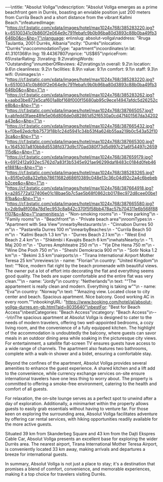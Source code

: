 ---\ntitle: "Absolut Vollga"\ndescription: "Absolut Vollga emerges as a prime beachfront gem in Durrës, boasting an enviable position just 200 meters from Currila Beach and a short distance from the vibrant Kallmi Beach."\nfeaturedImage: "https://cf.bstatic.com/xdata/images/hotel/max1024x768/385283220.jpg?k=65100341c0b860f2e064e9c791febafc9b0b96ba80d3893c88b0ba49fb3646b0&o=&hp=1"\nlanguage: en\nslug: absolut-vollga\naddress: "Rruga Taulantia, 2001 Durrës, Albania"\ncity: "Durrës"\nlocation: "Durrës"\naccommodationType: "apartment"\ncoordinates:\n  lat: 41.3101368\n  lng: 19.44367807\nprice: "US$65"\npriceFrom: 65\nstarRating: 3\nrating: 9.2\nratingWords: "Outstanding"\nnumberOfReviews: 42\nratings:\n  overall: 9.2\n  location: 9.6\n  cleanliness: 9.2\n  facilities: 8.9\n  value: 9.1\n  comfort: 9.1\n  staff: 9.3\n  wifi: 0\nimages:\n  - "https://cf.bstatic.com/xdata/images/hotel/max1024x768/385283220.jpg?k=65100341c0b860f2e064e9c791febafc9b0b96ba80d3893c88b0ba49fb3646b0&o=&hp=1"\n  - "https://cf.bstatic.com/xdata/images/hotel/max1024x768/385283262.jpg?k=aabd3be872e5caf601a8bf168f000f15680ab95c9ece14947afdc5d26252ce8b&o=&hp=1"\n  - "https://cf.bstatic.com/xdata/images/hotel/max1024x768/387665057.jpg?k=abfedd3faee48fe5e06d806de0d82861d52f6530a0cd47f401567da34202a43e&o=&hp=1"\n  - "https://cf.bstatic.com/xdata/images/hotel/max1024x768/387665432.jpg?k=f0be62edcfbb7573f18b1c24d5941c34b53f4a624b55aa219b0c543a52f103ca&o=&hp=1"\n  - "https://cf.bstatic.com/xdata/images/hotel/max1024x768/387665300.jpg?k=1645307a810bb8d5538fd373d9c170ad380f73d5d997c21a6f54497c2659115d&o=&hp=1"\n  - "https://cf.bstatic.com/xdata/images/hotel/max1024x768/387659179.jpg?k=6912412a932ec5762d7a83f3b5345e921ae96299daf8483c0184d0feb46e1881&o=&hp=1"\n  - "https://cf.bstatic.com/xdata/images/hotel/max1024x768/385283265.jpg?k=85f0e0d8a32efbb78611682d686f0389c048e13c36c04d92c2a4c6bebebb2cee&o=&hp=1"\n  - "https://cf.bstatic.com/xdata/images/hotel/max1024x768/387664918.jpg?k=a285772a127406e01c18bae5b7c5ae5b68f0862cb0178ec972d8cee00be181ba&o=&hp=1"\n  - "https://cf.bstatic.com/xdata/images/hotel/max1024x768/387665580.jpg?k=2db9a8f008a78d1ec953c8a842c370f5f58bb478ac57b704311e6b568f88f107&o=&hp=1"\namenities:\n  - "Non-smoking rooms"\n  - "Free parking"\n  - "Family rooms"\n  - "Beachfront"\n  - "Private beach area"\nroomTypes:\n  - "Apartment with Sea View"\nnearbyRestaurants:\n  - "Cinnabon Durres 50 m"\n  - "Pastarella Durres 100 m"\nnearbyBeaches:\n  - "Currila Beach 50 m"\n  - "Kallmi Beach 1.3 km"\n  - "Durres Beach 2.1 km"\n  - "West End Beach 2.4 km"\n  - "Shkëmbi i Kavajës Beach 6 km"\nwhatsNearby:\n  - "1. Maj 200 m"\n  - "Durres Amphiteatre 250 m"\n  - "Yje Dhe Hena 750 m"\n  - "Wine Dhe Pooh 750 m"\n  - "Sheshi Demokracia 900 m"\n  - "Sotir Noka 1.2 km"\n  - "Bekimi 3.5 km"\nairports:\n  - "Tirana International Airport Mother Teresa 25 km"\nreviews:\n  - name: "Florian"\n    country: "United Kingdom"\n    text: "“Nice, modern flat right by the beach promenade with beautiful views. The owner put a lot of effort into decorating the flat and everything seems good quality. The beds are super comfortable and the entire flat was very clean.”"\n  - name: "Jordy"\n    country: "Netherlands"\n    text: "“The appartement is really clean and modern. Everything is taking w”"\n  - name: "Eva"\n    country: "Norway"\n    text: "“Amazing view. Located close to city center and beach. Spacious apartment. Nice balcony. Good working AC in every room.”"\nbookingURL: "https://www.booking.com/hotel/al/absolut-vollga-durres.en-gb.html?aid=8035640"\nbestFor: "Best for Beach Access"\nbestCategories: "Beach Access"\ncategory: "Beach Access"\n---\n\nThe spacious apartment at Absolut Vollga is designed to cater to the needs of modern travelers, offering two well-appointed bedrooms, a cozy living room, and the convenience of a fully equipped kitchen. The highlight of the accommodation is undoubtedly the balcony, where guests can savor meals in an outdoor dining area while soaking in the picturesque city views. For entertainment, a satellite flat-screen TV ensures guests have access to a wide range of channels. The apartment also features two bathrooms, complete with a walk-in shower and a bidet, ensuring a comfortable stay.

Beyond the confines of the apartment, Absolut Vollga provides several amenities to enhance the guest experience. A shared kitchen and a lift add to the convenience, while currency exchange services on-site ensure international travelers have one less thing to worry about. The property is committed to offering a smoke-free environment, catering to the health and comfort of all guests.

For relaxation, the on-site lounge serves as a perfect spot to unwind after a day of exploration. Additionally, a minimarket within the property allows guests to easily grab essentials without having to venture far. For those keen on exploring the surrounding area, Absolut Vollga facilitates adventure by offering car rental services, with hiking opportunities readily available for the more active guests.

Situated 39 km from Skanderbeg Square and 43 km from the Dajti Ekspres Cable Car, Absolut Vollga presents an excellent base for exploring the wider Durrës area. The nearest airport, Tirana International Mother Teresa Airport, is conveniently located 33 km away, making arrivals and departures a breeze for international guests.

In summary, Absolut Vollga is not just a place to stay; it's a destination that promises a blend of comfort, convenience, and memorable experiences, making it a top choice for travelers visiting Durrës.